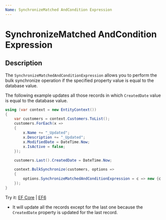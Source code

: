 ```yaml
---
Name: SynchronizeMatched AndCondition Expression
---
```


# SynchronizeMatched AndCondition Expression

## Description

The `SynchronizeMatchedAndConditionExpression` allows you to perform the bulk synchronize operation if the specified property value is equal to the database value. 

The following example updates all those records in which `CreatedDate` value is equal to the database value.

```csharp
using (var context = new EntityContext())
{
    var customers = context.Customers.ToList();
    customers.ForEach(x => 
    {
        x.Name += "_Updated"; 
        x.Description += "_Updated"; 
        x.ModifiedDate = DateTime.Now; 
        x.IsActive = false; 
    });
    
    customers.Last().CreatedDate = DateTime.Now;

    context.BulkSynchronize(customers, options => 
    {
        options.SynchronizeMatchedAndConditionExpression = c => new {c.CustomerID, c.CreatedDate };
    });
}
```

Try it: [EF Core](https://dotnetfiddle.net/yFY5tG) | [EF6](https://dotnetfiddle.net/5W8jyb) 

 - It will update all the records except for the last one because the `CreatedDate` property is updated for the last record.
